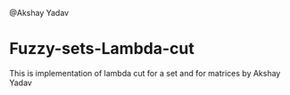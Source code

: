@Akshay Yadav
# Fuzzy-sets-Lambda-cut
This is implementation of lambda cut for a set and for matrices by Akshay Yadav

